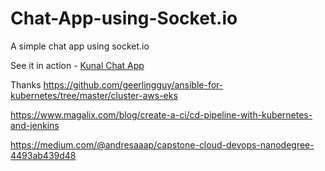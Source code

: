 # Chat-App-using-Socket.io
A simple chat app using socket.io
  
See it in action - [Kunal Chat App](https://kunal-chat-app.herokuapp.com)

Thanks
https://github.com/geerlingguy/ansible-for-kubernetes/tree/master/cluster-aws-eks

https://www.magalix.com/blog/create-a-ci/cd-pipeline-with-kubernetes-and-jenkins

https://medium.com/@andresaaap/capstone-cloud-devops-nanodegree-4493ab439d48